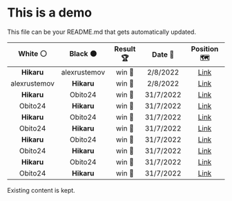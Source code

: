 # This is a demo

This file can be your README.md that gets automatically updated.

<!--START_SECTION:chessStats-->
<!-- Automatically generated with https://github.com/Balastrong/chess-stats-action -->

| White ⚪ | Black ⚫ | Result 🏆 | Date 📅 | Position 🗺️ |
|:---:|:---:|:---:|:---:|:---:|
| **Hikaru** | alexrustemov | win 🥇 | 2/8/2022 | <a href="http://www.ee.unb.ca/cgi-bin/tervo/fen.pl?select=4r3/Q7/5pk1/4p3/2p1P3/6R1/P3B1K1/1q6 b - -">Link</a> |
| alexrustemov | **Hikaru** | win 🥇 | 2/8/2022 | <a href="http://www.ee.unb.ca/cgi-bin/tervo/fen.pl?select=1k4r1/6rp/p4q2/4p3/2P2P2/1Bp2RP1/P5KP/4R3 w - -">Link</a> |
| **Hikaru** | Obito24 | win 🥇 | 31/7/2022 | <a href="http://www.ee.unb.ca/cgi-bin/tervo/fen.pl?select=2b3k1/4q1p1/4P2p/1p3Q1P/1p1p1NK1/1P1P4/8/8 b - -">Link</a> |
| Obito24 | **Hikaru** | win 🥇 | 31/7/2022 | <a href="http://www.ee.unb.ca/cgi-bin/tervo/fen.pl?select=8/3R4/8/8/8/2p2p2/2kn1K2/8 w - -">Link</a> |
| **Hikaru** | Obito24 | win 🥇 | 31/7/2022 | <a href="http://www.ee.unb.ca/cgi-bin/tervo/fen.pl?select=6r1/p1bq1k2/2p2p1B/2p2P1Q/2Pp3P/1P1K4/P7/6R1 b - -">Link</a> |
| Obito24 | **Hikaru** | win 🥇 | 31/7/2022 | <a href="http://www.ee.unb.ca/cgi-bin/tervo/fen.pl?select=8/8/8/6R1/P2k2p1/1r2p3/6KP/8 w - -">Link</a> |
| **Hikaru** | Obito24 | win 🥇 | 31/7/2022 | <a href="http://www.ee.unb.ca/cgi-bin/tervo/fen.pl?select=r3kb1r/pp1b1ppq/3pR3/1B6/5PQp/2B5/PPP3PP/2KR4 b kq -">Link</a> |
| Obito24 | **Hikaru** | win 🥇 | 31/7/2022 | <a href="http://www.ee.unb.ca/cgi-bin/tervo/fen.pl?select=8/R4pk1/6p1/3KP1Pp/5P2/3p2P1/p3r3/8 w - -">Link</a> |
| **Hikaru** | Obito24 | win 🥇 | 31/7/2022 | <a href="http://www.ee.unb.ca/cgi-bin/tervo/fen.pl?select=3r4/3P2kp/1n1R2p1/p3N3/Pp6/1P4P1/7P/6K1 b - -">Link</a> |
| Obito24 | **Hikaru** | win 🥇 | 31/7/2022 | <a href="http://www.ee.unb.ca/cgi-bin/tervo/fen.pl?select=2r2bk1/1q3n1p/3p4/3bp1p1/pP2Pp2/B4P1P/PN2Q1P1/K1R5 w - -">Link</a> |

<!--END_SECTION:chessStats-->

Existing content is kept.
